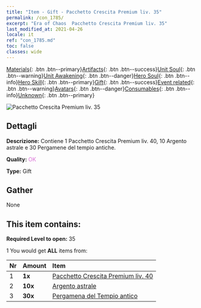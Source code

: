 ```yaml
---
title: "Item - Gift - Pacchetto Crescita Premium liv. 35"
permalink: /con_1785/
excerpt: "Era of Chaos  Pacchetto Crescita Premium liv. 35"
last_modified_at: 2021-04-26
locale: it
ref: "con_1785.md"
toc: false
classes: wide
---
```

 [Materials](/ItemsIT/){: .btn .btn--primary}[Artifacts](/ItemsIT/Artifacts/){: .btn .btn--success}[Unit Soul](/ItemsIT/UnitSoul/){: .btn .btn--warning}[Unit Awakening](/ItemsIT/UnitAwakening/){: .btn .btn--danger}[Hero Soul](/ItemsIT/HeroSoul/){: .btn .btn--info}[Hero Skill](/ItemsIT/HeroSkill/){: .btn .btn--primary}[Gift](/ItemsIT/Gift/){: .btn .btn--success}[Event related](/ItemsIT/Events/){: .btn .btn--warning}[Avatars](/ItemsIT/Avatars/){: .btn .btn--danger}[Consumables](/ItemsIT/Consumables/){: .btn .btn--info}[Unknown](/ItemsIT/Unknown/){: .btn .btn--primary}

 ![Pacchetto Crescita Premium liv. 35](/images/t/i_907221.png)

## Dettagli
 **Descrizione:** Contiene 1 Pacchetto Crescita Premium liv. 40, 10 Argento astrale e 30 Pergamene del tempio antiche.

 **Quality:** <span style="color: #DA70D6">OK</span>

 **Type:** Gift

## Gather

  None

## This item contains:

 **Required Level to open:** 35

 1 You would get **ALL** items  from:

  | Nr | Amount |     Item    |
  |:---|:-------|:------------|
  | 1 |  **1x** | [Pacchetto Crescita Premium liv. 40](/ItemsIT/con_1786/) |  | 
  | 2 |  **10x** | [Argento astrale](/ItemsIT/con_969/) |  | 
  | 3 |  **30x** | [Pergamena del Tempio antico](/ItemsIT/con_697/) |  | 
